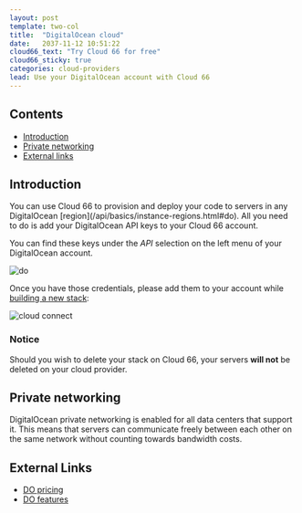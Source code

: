 ```yaml
---
layout: post
template: two-col
title:  "DigitalOcean cloud"
date:   2037-11-12 10:51:22
cloud66_text: "Try Cloud 66 for free"
cloud66_sticky: true
categories: cloud-providers
lead: Use your DigitalOcean account with Cloud 66
---
```


<h2>Contents</h2>
<ul class="page-toc">
	<li>
		<a href="#intro">Introduction</a>
	</li>
	<li>
		<a href="#private">Private networking</a>
	</li>
	<li>
		<a href="#external">External links</a>
	</li>
</ul>

<h2 id="intro">Introduction</h2>
You can use Cloud 66 to provision and deploy your code to servers in any DigitalOcean [region](/api/basics/instance-regions.html#do). All you need to do is add your DigitalOcean API keys to your Cloud 66 account.

You can find these keys under the <i>API</i> selection on the left menu of your DigitalOcean account.

![do](http://cdn.cloud66.com/images/help/do_menu.png)

Once you have those credentials, please add them to your account while [building a new stack](/getting-started/your-first-stack.html):

![cloud connect](http://cdn.cloud66.com/images/help/cloud_connect.png)

<div class="notice notice-warning">
    <h3>Notice</h3>
    <p>Should you wish to delete your stack on Cloud 66, your servers <b>will not</b> be deleted on your cloud provider.</p>
</div>

<h2 id="private">Private networking</h2>
DigitalOcean private networking is enabled for all data centers that support it. This means that servers can communicate freely between each other on the same network without counting towards bandwidth costs.

<h2 id="external">External Links</h2>
<ul>
	<li><a href="https://digitalocean.com/pricing" target="_blank">DO pricing</a></li>
	<li><a href="https://digitalocean.com/features" target="_blank">DO features</a></li>
</ul>
